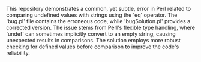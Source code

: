This repository demonstrates a common, yet subtle, error in Perl related to comparing undefined values with strings using the 'eq' operator. The 'bug.pl' file contains the erroneous code, while 'bugSolution.pl' provides a corrected version.  The issue stems from Perl's flexible type handling, where 'undef' can sometimes implicitly convert to an empty string, causing unexpected results in comparisons. The solution employs more robust checking for defined values before comparison to improve the code's reliability.